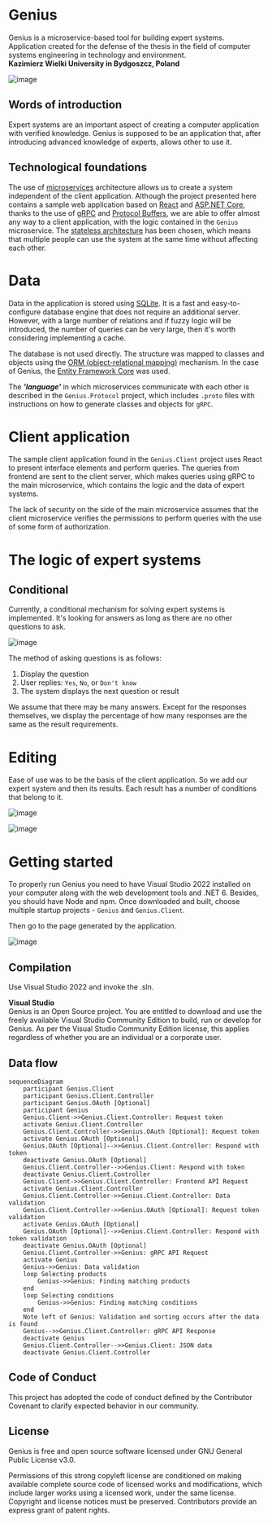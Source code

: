 # Genius
Genius is a microservice-based tool for building expert systems.  
Application created for the defense of the thesis in the field of computer systems engineering in technology and environment.  
**Kazimierz Wielki University in Bydgoszcz, Poland**

![image](https://user-images.githubusercontent.com/13592821/161120076-bc07fee9-1a31-41df-8fa5-da338a573cbc.png)

## Words of introduction
Expert systems are an important aspect of creating a computer application with verified knowledge. Genius is supposed to be an application that, after introducing advanced knowledge of experts, allows other to use it.

## Technological foundations
The use of [microservices](https://microservices.io/) architecture allows us to create a system independent of the client application. Although the project presented here contains a sample web application based on [React](https://reactjs.org/) and [ASP.NET Core](https://docs.microsoft.com/en-us/aspnet/core/introduction-to-aspnet-core), thanks to the use of [gRPC](https://grpc.io/) and [Protocol Buffers](https://developers.google.com/protocol-buffers), we are able to offer almost any way to a client application, with the logic contained in the `Genius` microservice. The [stateless architecture](https://www.redhat.com/en/topics/cloud-native-apps/stateful-vs-stateless) has been chosen, which means that multiple people can use the system at the same time without affecting each other.

# Data
Data in the application is stored using [SQLite](https://www.sqlite.org/). It is a fast and easy-to-configure database engine that does not require an additional server. However, with a large number of relations and if fuzzy logic will be introduced, the number of queries can be very large, then it's worth considering implementing a cache.

The database is not used directly. The structure was mapped to classes and objects using the [ORM (object-relational mapping)](https://en.wikipedia.org/wiki/Object%E2%80%93relational_mapping) mechanism. In the case of Genius, the [Entity Framework Core](https://docs.microsoft.com/en-us/ef/core/get-started/overview/first-app) was used.

The ***'language'*** in which microservices communicate with each other is described in the `Genius.Protocol` project, which includes `.proto` files with instructions on how to generate classes and objects for `gRPC`.

# Client application
The sample client application found in the `Genius.Client` project uses React to present interface elements and perform queries. The queries from frontend are sent to the client server, which makes queries using gRPC to the main microservice, which contains the logic and the data of expert systems.

The lack of security on the side of the main microservice assumes that the client microservice verifies the permissions to perform queries with the use of some form of authorization.

# The logic of expert systems
## Conditional
Currently, a conditional mechanism for solving expert systems is implemented. It's looking for answers as long as there are no other questions to ask.

![image](https://user-images.githubusercontent.com/13592821/161126233-11a391c3-9543-41fe-8cb1-990bc62ec322.png)

The method of asking questions is as follows:
1. Display the question
2. User replies: `Yes`, `No`, or `Don't know`
3. The system displays the next question or result

We assume that there may be many answers. Except for the responses themselves, we display the percentage of how many responses are the same as the result requirements.

# Editing
Ease of use was to be the basis of the client application. So we add our expert system and then its results. Each result has a number of conditions that belong to it.

![image](https://user-images.githubusercontent.com/13592821/161128343-7f17449d-8e78-4332-b68a-c0d492f53245.png)

![image](https://user-images.githubusercontent.com/13592821/161128766-41b0c5bb-e926-4f72-b8c0-6fe3c1170385.png)

# Getting started
To properly run Genius you need to have Visual Studio 2022 installed on your computer along with the web development tools and .NET 6. Besides, you should have Node and npm. Once downloaded and built, choose multiple startup projects - `Genius` and `Genius.Client`.

Then go to the page generated by the application.

![image](https://user-images.githubusercontent.com/13592821/161126957-f23d05d7-4ae8-42e3-a218-990fce8dd0d9.png)

## Compilation

Use Visual Studio 2022 and invoke the .sln.

**Visual Studio**  
Genius is an Open Source project. You are entitled to download and use the freely available Visual Studio Community Edition to build, run or develop for Genius. As per the Visual Studio Community Edition license, this applies regardless of whether you are an individual or a corporate user.

## Data flow
```mermaid
sequenceDiagram
    participant Genius.Client
    participant Genius.Client.Controller
    participant Genius.OAuth [Optional]
    participant Genius
    Genius.Client->>Genius.Client.Controller: Request token
    activate Genius.Client.Controller
    Genius.Client.Controller->>Genius.OAuth [Optional]: Request token
    activate Genius.OAuth [Optional]
    Genius.OAuth [Optional]-->>Genius.Client.Controller: Respond with token
    deactivate Genius.OAuth [Optional]
    Genius.Client.Controller-->>Genius.Client: Respond with token
    deactivate Genius.Client.Controller
    Genius.Client->>Genius.Client.Controller: Frontend API Request
    activate Genius.Client.Controller
    Genius.Client.Controller->>Genius.Client.Controller: Data validation
    Genius.Client.Controller->>Genius.OAuth [Optional]: Request token validation
    activate Genius.OAuth [Optional]
    Genius.OAuth [Optional]-->>Genius.Client.Controller: Respond with token validation
    deactivate Genius.OAuth [Optional]
    Genius.Client.Controller->>Genius: gRPC API Request
    activate Genius
    Genius->>Genius: Data validation
    loop Selecting products
        Genius->>Genius: Finding matching products
    end
    loop Selecting conditions
        Genius->>Genius: Finding matching conditions
    end
    Note left of Genius: Validation and sorting occurs after the data is found
    Genius-->>Genius.Client.Controller: gRPC API Response
    deactivate Genius
    Genius.Client.Controller-->>Genius.Client: JSON data
    deactivate Genius.Client.Controller
```


## Code of Conduct
This project has adopted the code of conduct defined by the Contributor Covenant to clarify expected behavior in our community.

## License
Genius is free and open source software licensed under GNU General Public License v3.0.

Permissions of this strong copyleft license are conditioned on making available complete source code of licensed works and modifications, which include larger works using a licensed work, under the same license. Copyright and license notices must be preserved. Contributors provide an express grant of patent rights.